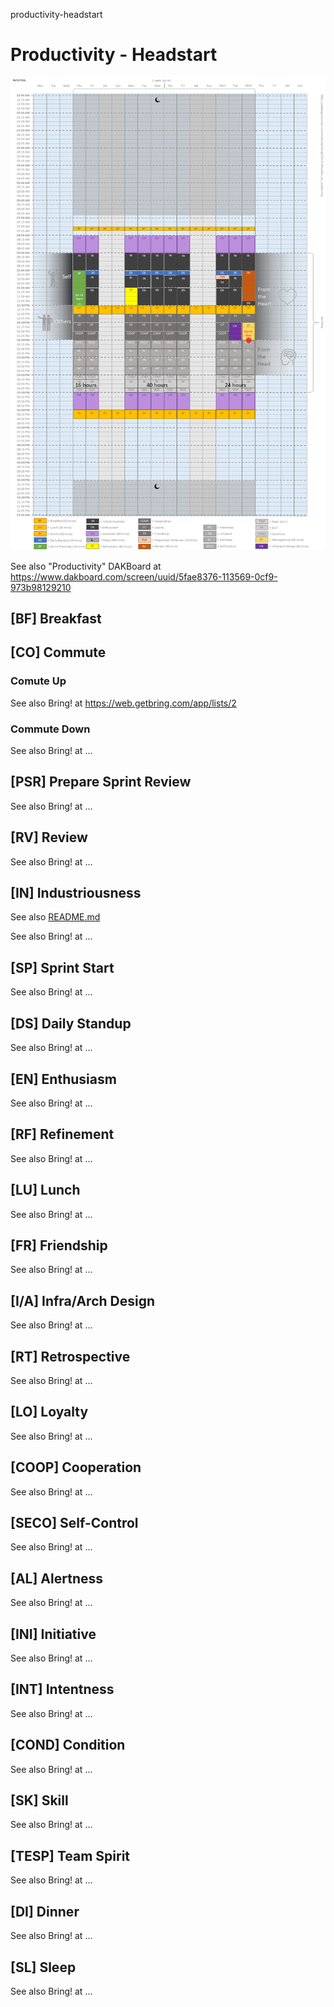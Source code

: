 productivity-headstart
# Productivity - Headstart

![Productivity - Two Weeks View](Productivity.png)

See also "Productivity" DAKBoard at https://www.dakboard.com/screen/uuid/5fae8376-113569-0cf9-973b98129210

## [BF] Breakfast

## [CO] Commute

### Comute Up

See also Bring! at https://web.getbring.com/app/lists/2

### Commute Down

See also Bring! at ...

## [PSR] Prepare Sprint Review

See also Bring! at ...

## [RV] Review

See also Bring! at ...

## [IN] Industriousness

See also [README.md](./in/README.md)

See also Bring! at ...

## [SP] Sprint Start

See also Bring! at ...

## [DS] Daily Standup

See also Bring! at ...

## [EN] Enthusiasm

See also Bring! at ...

## [RF] Refinement

See also Bring! at ...

## [LU] Lunch

See also Bring! at ...

## [FR] Friendship

See also Bring! at ...

## [I/A] Infra/Arch Design

See also Bring! at ...

## [RT] Retrospective

See also Bring! at ...

## [LO] Loyalty

See also Bring! at ...

## [COOP] Cooperation

See also Bring! at ...

## [SECO] Self-Control

See also Bring! at ...

## [AL] Alertness

See also Bring! at ...

## [INI] Initiative

See also Bring! at ...

## [INT] Intentness

See also Bring! at ...

## [COND] Condition

See also Bring! at ...

## [SK] Skill

See also Bring! at ...

## [TESP] Team Spirit

See also Bring! at ...

## [DI] Dinner

See also Bring! at ...

## [SL] Sleep

See also Bring! at ...
